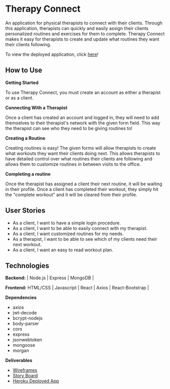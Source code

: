 # Therapy Connect

An application for physical therapists to connect with their clients. Through this application, therapists can quickly and easily assign their clients personalized routines and exercises for them to complete. Therapy Connect makes it easy for therapists to create and update what routines they want their clients following.

To view the deployed application, click [here](https://therapy-connect-client.herokuapp.com/)!

## How to Use

**Getting Started**

To use Therapy Connect, you must create an account as either a therapist or as a client.

**Connecting With a Therapist**

Once a client has created an account and logged in, they will need to add themselves to their therapist's network with the given form field. This way the therapist can see who they need to be giving routines to!

**Creating a Routine**

Creating routines is easy! The given forms will allow therapists to create what workouts they want their clients doing next. This allows therapists to have detailed control over what routines their clients are following and allows them to customize routines in between visits to the office.

**Completing a routine**

Once the therapist has assigned a client their next routine, it will be waiting in their profile. Once a client has completed their workout, they simply hit the "complete workout" and it will be cleared from their profile.

## User Stories

* As a client, I want to have a simple login procedure.
* As a client, I want to be able to easily connect with my therapist.
* As a client, I want customized routines for my needs.
* As a therapist, I want to be able to see which of my clients need their next workout.
* As a client, I want an easy to read workout plan.

## Technologies

**Backend:**
| Node.js | Express | MongoDB |

**Frontend:**
HTML/CSS | Javascript | React | Axios | React-Bootstrap |

**Dependencies**
* axios
* jwt-decode
* bcrypt-nodejs
* body-parser
* cors
* express
* jsonwebtoken
* mongoose
* morgan

**Deliverables**
* [Wireframes](Wireframes)
* [Story Board](https://trello.com/b/nKjlyUhb/final-proyecto)
* [Heroku Deployed App](https://therapy-connect-client.herokuapp.com/)
